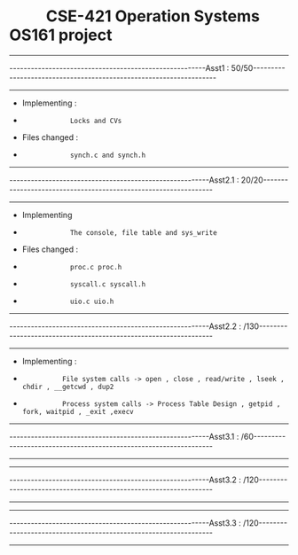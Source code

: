 #              CSE-421 Operation Systems OS161 project
________________________________________________________________________________________________________________________________________
-------------------------------------------------------Asst1 : 50/50-------------------------------------------------------------------
________________________________________________________________________________________________________________________________________
- Implementing :
-                 Locks and CVs
- Files changed : 
-                 synch.c and synch.h

________________________________________________________________________________________________________________________________________
--------------------------------------------------------Asst2.1 : 20/20----------------------------------------------------------------
________________________________________________________________________________________________________________________________________

- Implementing 
-                 The console, file table and sys_write 
- Files changed : 
-                 proc.c proc.h
-                 syscall.c syscall.h
-                 uio.c uio.h
________________________________________________________________________________________________________________________________________
--------------------------------------------------------Asst2.2 : /130-----------------------------------------------------------------
________________________________________________________________________________________________________________________________________

- Implementing :
-               File system calls -> open , close , read/write , lseek , chdir , __getcwd , dup2
-               Process system calls -> Process Table Design , getpid , fork, waitpid , _exit ,execv

________________________________________________________________________________________________________________________________________
--------------------------------------------------------Asst3.1 : /60------------------------------------------------------------------
________________________________________________________________________________________________________________________________________

________________________________________________________________________________________________________________________________________
--------------------------------------------------------Asst3.2 : /120-----------------------------------------------------------------
________________________________________________________________________________________________________________________________________
________________________________________________________________________________________________________________________________________
--------------------------------------------------------Asst3.3 : /120-----------------------------------------------------------------
________________________________________________________________________________________________________________________________________
